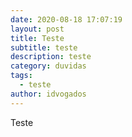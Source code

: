 ```yaml
---
date: 2020-08-18 17:07:19
layout: post
title: Teste
subtitle: teste
description: teste
category: duvidas
tags:
  - teste
author: idvogados
---
```

Teste